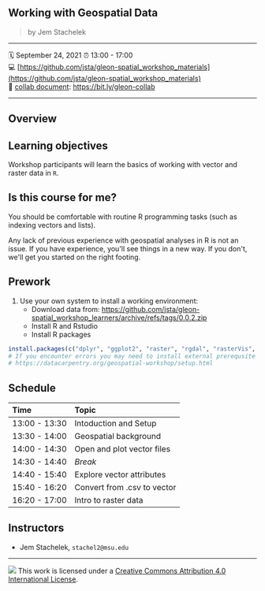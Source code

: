 
## Working with Geospatial Data

> by Jem Stachelek

-----

:spiral_calendar: September 24, 2021
:alarm_clock:     13:00 - 17:00  
:computer: [https://github.com/jsta/gleon-spatial_workshop_materials](https://github.com/jsta/gleon-spatial_workshop_materials)  
:memo: [collab document](https://bit.ly/gleon-collab): <https://bit.ly/gleon-collab>

-----

## Overview

## Learning objectives

Workshop participants will learn the basics of working with vector and raster data in `R`.

## Is this course for me?

You should be comfortable with routine R programming tasks (such as indexing vectors and lists).

Any lack of previous experience with geospatial analyses in R is not an issue. If you have experience, you'll see things in a new way. If you don't, we'll get you started on the right footing.

## Prework

1. Use your own system to install a working environment:
    - Download data from:
        https://github.com/jsta/gleon-spatial_workshop_learners/archive/refs/tags/0.0.2.zip
    - Install R and Rstudio
    - Install R packages
```r
install.packages(c("dplyr", "ggplot2", "raster", "rgdal", "rasterVis", "sf", "mapview"))
# If you encounter errors you may need to install external prerequsite programs:
# https://datacarpentry.org/geospatial-workshop/setup.html
```

## Schedule

| Time          | Topic                       | 
| :------------ | :-------------------------- |
| 13:00 - 13:30 | Intoduction and Setup       |
| 13:30 - 14:00 | Geospatial background       | 
| 14:00 - 14:30 | Open and plot vector files  |
| 14:30 - 14:40 | *Break*                     |
| 14:40 - 15:40 | Explore vector attributes   |
| 15:40 - 16:20 | Convert from .csv to vector |
| 16:20 - 17:00 | Intro to raster data        |

## Instructors

* Jem Stachelek, `stachel2@msu.edu`

-----

![](https://i.creativecommons.org/l/by/4.0/88x31.png) This work is
licensed under a [Creative Commons Attribution 4.0 International
License](https://creativecommons.org/licenses/by/4.0/).
